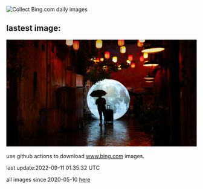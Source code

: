 ![Collect Bing.com daily images](https://github.com/counter2015/bing-daily-images/workflows/Collect%20Bing.com%20daily%20images/badge.svg)
## lastest image:
![](images/KLMidAutumn.jpg)

use github actions to download www.bing.com images.

last update:2022-09-11 01:35:32 UTC

all images since 2020-05-10 [here](https://github.com/counter2015/bing-daily-images/tree/master/images) 
